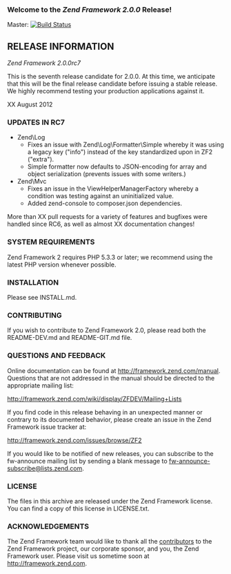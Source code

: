 ### Welcome to the *Zend Framework 2.0.0* Release!

Master: [![Build Status](https://secure.travis-ci.org/zendframework/zf2.png?branch=master)](http://travis-ci.org/zendframework/zf2)

## RELEASE INFORMATION

*Zend Framework 2.0.0rc7*

This is the seventh release candidate for 2.0.0. At this time, we anticipate
that this will be the final release candidate before issuing a stable release.
We highly recommend testing your production applications against it.

XX August 2012

### UPDATES IN RC7

- Zend\Log
  - Fixes an issue with Zend\Log\Formatter\Simple whereby it was using a legacy
    key ("info") instead of the key standardized upon in ZF2 ("extra"). 
  - Simple formatter now defaults to JSON-encoding for array and object
    serialization (prevents issues with some writers.)
- Zend\Mvc
  - Fixes an issue in the ViewHelperManagerFactory whereby a condition was
    testing against an uninitialized value.
  - Added zend-console to composer.json dependencies.

More than XX pull requests for a variety of features and bugfixes were handled
since RC6, as well as almost XX documentation changes!

### SYSTEM REQUIREMENTS

Zend Framework 2 requires PHP 5.3.3 or later; we recommend using the
latest PHP version whenever possible.

### INSTALLATION

Please see INSTALL.md.

### CONTRIBUTING

If you wish to contribute to Zend Framework 2.0, please read both the
README-DEV.md and README-GIT.md file.

### QUESTIONS AND FEEDBACK

Online documentation can be found at http://framework.zend.com/manual.
Questions that are not addressed in the manual should be directed to the
appropriate mailing list:

http://framework.zend.com/wiki/display/ZFDEV/Mailing+Lists

If you find code in this release behaving in an unexpected manner or
contrary to its documented behavior, please create an issue in the Zend
Framework issue tracker at:

http://framework.zend.com/issues/browse/ZF2

If you would like to be notified of new releases, you can subscribe to
the fw-announce mailing list by sending a blank message to
<fw-announce-subscribe@lists.zend.com>.

### LICENSE

The files in this archive are released under the Zend Framework license.
You can find a copy of this license in LICENSE.txt.

### ACKNOWLEDGEMENTS

The Zend Framework team would like to thank all the [contributors](https://github.com/zendframework/zf2/contributors) to the Zend
Framework project, our corporate sponsor, and you, the Zend Framework user.
Please visit us sometime soon at http://framework.zend.com.
